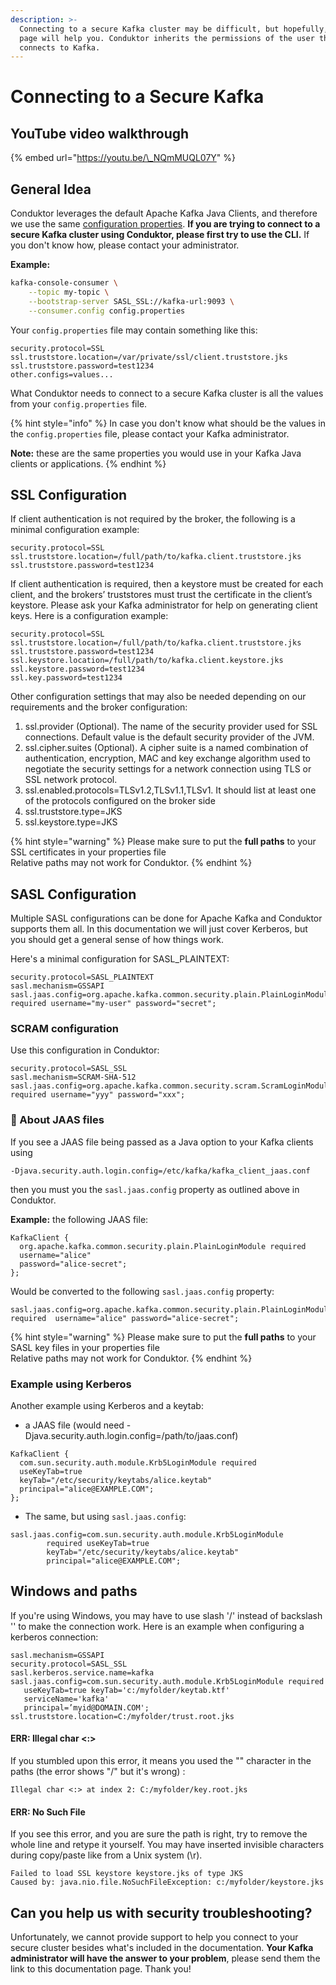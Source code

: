 ```yaml
---
description: >-
  Connecting to a secure Kafka cluster may be difficult, but hopefully, this
  page will help you. Conduktor inherits the permissions of the user that
  connects to Kafka.
---
```


# Connecting to a Secure Kafka

## YouTube video walkthrough

{% embed url="https://youtu.be/\_NQmMUQL07Y" %}

## General Idea

Conduktor leverages the default Apache Kafka Java Clients, and therefore we use the same [configuration properties](https://kafka.apache.org/documentation/#consumerconfigs). **If you are trying to connect to a secure Kafka cluster using Conduktor, please first try to use the CLI.** If you don't know how, please contact your administrator. 

**Example:**

```bash
kafka-console-consumer \
    --topic my-topic \
    --bootstrap-server SASL_SSL://kafka-url:9093 \
    --consumer.config config.properties
```

Your `config.properties` file may contain something like this:

```text
security.protocol=SSL
ssl.truststore.location=/var/private/ssl/client.truststore.jks
ssl.truststore.password=test1234
other.configs=values...
```

What Conduktor needs to connect to a secure Kafka cluster is all the values from your `config.properties` file.

{% hint style="info" %}
In case you don't know what should be the values in the `config.properties` file, please contact your Kafka administrator. 

**Note:** these are the same properties you would use in your Kafka Java clients or applications. 
{% endhint %}

## SSL Configuration

If client authentication is not required by the broker, the following is a minimal configuration example:

```text
security.protocol=SSL
ssl.truststore.location=/full/path/to/kafka.client.truststore.jks
ssl.truststore.password=test1234
```

If client authentication is required, then a keystore must be created for each client, and the brokers’ truststores must trust the certificate in the client’s keystore. Please ask your Kafka administrator for help on generating client keys. Here is a configuration example:

```text
security.protocol=SSL
ssl.truststore.location=/full/path/to/kafka.client.truststore.jks
ssl.truststore.password=test1234
ssl.keystore.location=/full/path/to/kafka.client.keystore.jks
ssl.keystore.password=test1234
ssl.key.password=test1234
```

Other configuration settings that may also be needed depending on our requirements and the broker configuration:

1. ssl.provider \(Optional\). The name of the security provider used for SSL connections. Default value is the default security provider of the JVM.
2. ssl.cipher.suites \(Optional\). A cipher suite is a named combination of authentication, encryption, MAC and key exchange algorithm used to negotiate the security settings for a network connection using TLS or SSL network protocol.
3. ssl.enabled.protocols=TLSv1.2,TLSv1.1,TLSv1. It should list at least one of the protocols configured on the broker side
4. ssl.truststore.type=JKS
5. ssl.keystore.type=JKS

{% hint style="warning" %}
Please make sure to put the **full paths** to your SSL certificates in your properties file  
Relative paths may not work for Conduktor. 
{% endhint %}

## SASL Configuration

Multiple SASL configurations can be done for Apache Kafka and Conduktor supports them all. In this documentation we will just cover Kerberos, but you should get a general sense of how things work. 

Here's a minimal configuration for SASL\_PLAINTEXT:

```text
security.protocol=SASL_PLAINTEXT
sasl.mechanism=GSSAPI
sasl.jaas.config=org.apache.kafka.common.security.plain.PlainLoginModule required username="my-user" password="secret";
```

### SCRAM configuration

Use this configuration in Conduktor:

```text
security.protocol=SASL_SSL
sasl.mechanism=SCRAM-SHA-512
sasl.jaas.config=org.apache.kafka.common.security.scram.ScramLoginModule required username="yyy" password="xxx";
```

### 🚨 About JAAS files

If you see a JAAS file being passed as a Java option to your Kafka clients using

```text
-Djava.security.auth.login.config=/etc/kafka/kafka_client_jaas.conf
```

then you must you the `sasl.jaas.config` property as outlined above in Conduktor.

**Example:** the following JAAS file:

```text
KafkaClient {
  org.apache.kafka.common.security.plain.PlainLoginModule required
  username="alice"
  password="alice-secret";
};
```

Would be converted to the following `sasl.jaas.config` property:

```text
sasl.jaas.config=org.apache.kafka.common.security.plain.PlainLoginModule required  username="alice" password="alice-secret";
```

{% hint style="warning" %}
Please make sure to put the **full paths** to your SASL key files in your properties file  
Relative paths may not work for Conduktor. 
{% endhint %}

### Example using Kerberos

Another example using Kerberos and a keytab:

* a JAAS file \(would need -Djava.security.auth.login.config=/path/to/jaas.conf\)

```text
KafkaClient {
  com.sun.security.auth.module.Krb5LoginModule required
  useKeyTab=true
  keyTab="/etc/security/keytabs/alice.keytab"
  principal="alice@EXAMPLE.COM";
};
```

* The same, but using `sasl.jaas.config`:

```text
sasl.jaas.config=com.sun.security.auth.module.Krb5LoginModule 
        required useKeyTab=true 
        keyTab="/etc/security/keytabs/alice.keytab"
        principal="alice@EXAMPLE.COM";
```

## Windows and paths

If you're using Windows, you may have to use slash '/' instead of backslash '\' to make the connection work. Here is an example when configuring a kerberos connection:

```text
sasl.mechanism=GSSAPI
security.protocol=SASL_SSL
sasl.kerberos.service.name=kafka
sasl.jaas.config=com.sun.security.auth.module.Krb5LoginModule required
   useKeyTab=true keyTab='c:/myfolder/keytab.ktf'
   serviceName='kafka'
   principal=’myid@DOMAIN.COM';
ssl.truststore.location=C:/myfolder/trust.root.jks
```

#### ERR: Illegal char &lt;:&gt;

If you stumbled upon this error, it means you used the "\" character in the paths \(the error shows "/" but it's wrong\) :

```text
Illegal char <:> at index 2: ‪C:/myfolder/key.root.jks
```

#### ERR: No Such File

If you see this error, and you are sure the path is right, try to remove the whole line and retype it yourself. You may have inserted invisible characters during copy/paste like from a Unix system \(\r\).

```text
Failed to load SSL keystore keystore.jks‪ of type JKS
Caused by: java.nio.file.NoSuchFileException: c:/myfolder/keystore.jks‪
```

## Can you help us with security troubleshooting?

Unfortunately, we cannot provide support to help you connect to your secure cluster besides what's included in the documentation. **Your Kafka administrator will have the answer to your problem**, please send them the link to this documentation page. Thank you!


